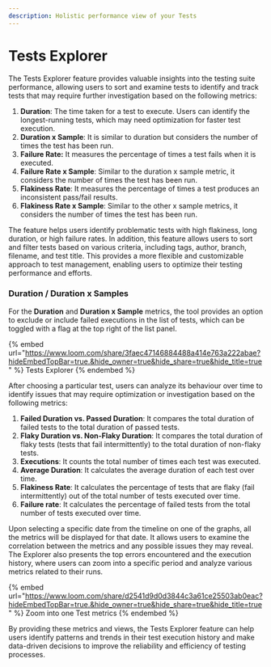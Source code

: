 ```yaml
---
description: Holistic performance view of your Tests
---
```


# Tests Explorer

The Tests Explorer feature provides valuable insights into the testing suite performance, allowing users to sort and examine tests to identify and track tests that may require further investigation based on the following metrics:

1. **Duration**: The time taken for a test to execute. Users can identify the longest-running tests, which may need optimization for faster test execution.
2. **Duration x Sample**: It is similar to duration but considers the number of times the test has been run.
3. **Failure Rate:** It measures the percentage of times a test fails when it is executed.&#x20;
4. **Failure Rate x Sample**: Similar to the duration x sample metric, it considers the number of times the test has been run.&#x20;
5. **Flakiness Rate**: It measures the percentage of times a test produces an inconsistent pass/fail results.&#x20;
6. **Flakiness Rate x Sample**: Similar to the other x sample metrics, it considers the number of times the test has been run.&#x20;

The feature helps users identify problematic tests with high flakiness, long duration, or high failure rates. In addition, this feature allows users to sort and filter tests based on various criteria, including tags, author, branch, filename, and test title. This provides a more flexible and customizable approach to test management, enabling users to optimize their testing performance and efforts.

### Duration / Duration x Samples

For the **Duration** and **Duration x Sample** metrics, the tool provides an option to exclude or include failed executions in the list of tests, which can be toggled with a flag at the top right of the list panel.

{% embed url="https://www.loom.com/share/3faec47146884488a414e763a222abae?hideEmbedTopBar=true.&hide_owner=true&hide_share=true&hide_title=true" %}
Tests Explorer
{% endembed %}

After choosing a particular test, users can analyze its behaviour over time to identify issues that may require optimization or investigation based on the following metrics:

1. **Failed Duration vs. Passed Duration**: It compares the total duration of failed tests to the total duration of passed tests.
2. **Flaky Duration vs. Non-Flaky Duration**: It compares the total duration of flaky tests (tests that fail intermittently) to the total duration of non-flaky tests.&#x20;
3. **Executions**: It counts the total number of times each test was executed.&#x20;
4. **Average Duration**: It calculates the average duration of each test over time.
5. **Flakiness Rate**: It calculates the percentage of tests that are flaky (fail intermittently) out of the total number of tests executed over time.
6. **Failure rate**: It calculates the percentage of failed tests from the total number of tests executed over time.

Upon selecting a specific date from the timeline on one of the graphs, all the metrics will be displayed for that date. It allows users to examine the correlation between the metrics and any possible issues they may reveal. The Explorer also presents the top errors encountered and the execution history, where users can zoom into a specific period and analyze various metrics related to their runs.

{% embed url="https://www.loom.com/share/d2541d9d0d3844c3a61ce25503ab0eac?hideEmbedTopBar=true.&hide_owner=true&hide_share=true&hide_title=true" %}
Zoom into one Test metrics
{% endembed %}

By providing these metrics and views, the Tests Explorer feature can help users identify patterns and trends in their test execution history and make data-driven decisions to improve the reliability and efficiency of testing processes.
